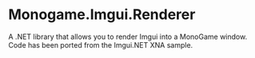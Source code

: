 # Monogame.Imgui.Renderer
A .NET library that allows you to render Imgui into a MonoGame window. Code has been ported from the Imgui.NET XNA sample.
